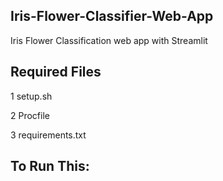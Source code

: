 ## Iris-Flower-Classifier-Web-App

Iris Flower Classification web app with Streamlit

## Required Files

1 setup.sh

2 Procfile

3 requirements.txt

## To Run This: 
